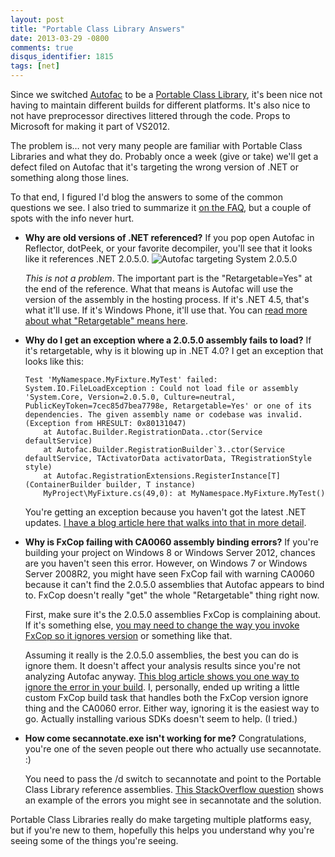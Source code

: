```yaml
---
layout: post
title: "Portable Class Library Answers"
date: 2013-03-29 -0800
comments: true
disqus_identifier: 1815
tags: [net]
---
```

Since we switched [Autofac](https://autofac.googlecode.com) to be a
[Portable Class
Library](http://msdn.microsoft.com/en-us/library/gg597391.aspx), it's
been nice not having to maintain different builds for different
platforms. It's also nice to not have preprocessor directives littered
through the code. Props to Microsoft for making it part of VS2012.

The problem is… not very many people are familiar with Portable Class
Libraries and what they do. Probably once a week (give or take) we'll
get a defect filed on Autofac that it's targeting the wrong version of
.NET or something along those lines.

To that end, I figured I'd blog the answers to some of the common
questions we see. I also tried to summarize it [on the
FAQ](https://code.google.com/p/autofac/wiki/FrequentlyAskedQuestions),
but a couple of spots with the info never hurt.

-   **Why are old versions of .NET referenced?** 
    If you pop open Autofac in Reflector, dotPeek, or your favorite
    decompiler, you'll see that it looks like it references .NET
    2.0.5.0. 
    ![Autofac targeting System
    2.0.5.0](https://hyqi8g.bl3301.livefilestore.com/y2pnhhYvNHjTlrCRV9B-6OLAKWiO9UaS-fFSxg4LUhZCivLJ02iwmamWZQQVb6COKnfsMZsOWimNWHmNQs58hhpR0Ttj7dY6Z5f2GieTRx2qvQ/20130329_retargetable.png?psid=1)
    
    *This is not a problem*. The important part is the
    "Retargetable=Yes" at the end of the reference. What that means is
    Autofac will use the version of the assembly in the hosting process.
    If it's .NET 4.5, that's what it'll use. If it's Windows Phone,
    it'll use that. You can [read more about what "Retargetable" means
    here](http://www.shujaat.net/2012/11/portable-retargetable-assemblies.html).
    
-   **Why do I get an exception where a 2.0.5.0 assembly fails to
    load?** 
    If it's retargetable, why is it blowing up in .NET 4.0? I get an
    exception that looks like this:

        Test 'MyNamespace.MyFixture.MyTest' failed: System.IO.FileLoadException : Could not load file or assembly 'System.Core, Version=2.0.5.0, Culture=neutral, PublicKeyToken=7cec85d7bea7798e, Retargetable=Yes' or one of its dependencies. The given assembly name or codebase was invalid. (Exception from HRESULT: 0x80131047)
            at Autofac.Builder.RegistrationData..ctor(Service defaultService)
            at Autofac.Builder.RegistrationBuilder`3..ctor(Service defaultService, TActivatorData activatorData, TRegistrationStyle style)
            at Autofac.RegistrationExtensions.RegisterInstance[T](ContainerBuilder builder, T instance)
            MyProject\MyFixture.cs(49,0): at MyNamespace.MyFixture.MyTest()

    
    You're getting an exception because you haven't got the latest .NET
    updates. [I have a blog article here that walks into that in more
    detail](/archive/2013/01/21/using-portable-class-libraries-update-net-framework.aspx).
    
-   **Why is FxCop failing with CA0060 assembly binding errors?** 
    If you're building your project on Windows 8 or Windows Server 2012,
    chances are you haven't seen this error. However, on Windows 7 or
    Windows Server 2008R2, you might have seen FxCop fail with warning
    CA0060 because it can't find the 2.0.5.0 assemblies that Autofac
    appears to bind to. FxCop doesn't really "get" the whole
    "Retargetable" thing right now. 
     
    First, make sure it's the 2.0.5.0 assemblies FxCop is complaining
    about. If it's something else, [you may need to change the way you
    invoke FxCop so it ignores
    version](/archive/2011/04/20/how-to-pass-parameters-to-fxcop-from-visual-studio-or.aspx)
    or something like that. 
     
    Assuming it really is the 2.0.5.0 assemblies, the best you can do is
    ignore them. It doesn't affect your analysis results since you're
    not analyzing Autofac anyway. [This blog article shows you one way
    to ignore the error in your
    build](http://geekswithblogs.net/blachniet/archive/2011/07/12/avoiding-fxcop-warning-ca0060.aspx).
    I, personally, ended up writing a little custom FxCop build task
    that handles both the FxCop version ignore thing and the CA0060
    error. Either way, ignoring it is the easiest way to go. Actually
    installing various SDKs doesn't seem to help. (I tried.) 
-   **How come secannotate.exe isn't working for me?** 
    Congratulations, you're one of the seven people out there who
    actually use secannotate. :) 
     
    You need to pass the /d switch to secannotate and point to the
    Portable Class Library reference assemblies. [This StackOverflow
    question](http://stackoverflow.com/questions/12360534/how-can-i-successfully-run-secannotate-exe-on-a-library-that-depends-on-a-portab)
    shows an example of the errors you might see in secannotate and the
    solution.

Portable Class Libraries really do make targeting multiple platforms
easy, but if you're new to them, hopefully this helps you understand why
you're seeing some of the things you're seeing.

